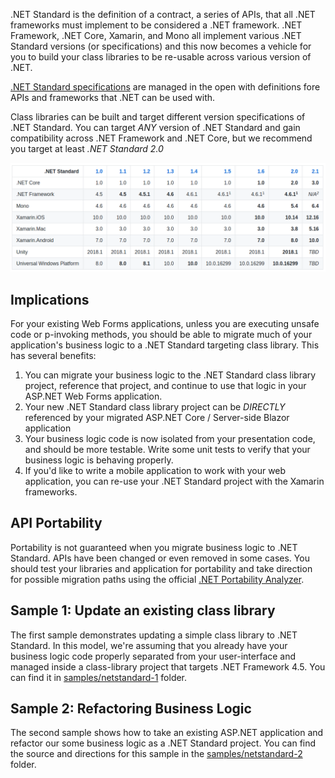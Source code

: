 .NET Standard is the definition of a contract, a series of APIs, that all .NET frameworks must implement to be considered a .NET framework.  .NET Framework, .NET Core, Xamarin, and Mono all implement various .NET Standard versions (or specifications) and this now becomes a vehicle for you to build your class libraries to be re-usable across various version of .NET.

[.NET Standard specifications](https://github.com/dotnet/standard) are managed in the open with definitions fore APIs and frameworks that .NET can be used with.

Class libraries can be built and target different version specifications of .NET Standard.  You can target _ANY_ version of .NET Standard and gain compatibility across .NET Framework and .NET Core, but we recommend you target at least _.NET Standard 2.0_

![.NET Standard Version Table](../assets/netstandard-version-table.png)

## Implications

For your existing Web Forms applications, unless you are executing unsafe code or p-invoking methods, you should be able to migrate much of your application's business logic to a .NET Standard targeting class library.  This has several benefits:

1. You can migrate your business logic to the .NET Standard class library project, reference that project, and continue to use that logic in your ASP<span></span>.NET Web Forms application.
1. Your new .NET Standard class library project can be _DIRECTLY_ referenced by your migrated ASP<span></span>.NET Core / Server-side Blazor application
1. Your business logic code is now isolated from your presentation code, and should be more testable.  Write some unit tests to verify that your business logic is behaving properly.
1. If you'd like to write a mobile application to work with your web application, you can re-use your .NET Standard project with the Xamarin frameworks.

## API Portability

Portability is not guaranteed when you migrate business logic to .NET Standard.  APIs have been changed or even removed in some cases.  You should test your libraries and application for portability and take direction for possible migration paths using the official [.NET Portability Analyzer](https://docs.microsoft.com/en-us/dotnet/standard/analyzers/portability-analyzer).

## Sample 1: Update an existing class library

The first sample demonstrates updating a simple class library to .NET Standard.  In this model, we're assuming that you already have your business logic code properly separated from your user-interface and managed inside a class-library project that targets .NET Framework 4.5.  You can find it in [samples/netstandard-1](../samples/netstandard-1/README.md) folder.

## Sample 2: Refactoring Business Logic

The second sample shows how to take an existing ASP<span></span>.NET application and refactor our some business logic as a .NET Standard project.  You can find the source and directions for this sample in the [samples/netstandard-2](../samples/netstandard-2/README.md) folder.
